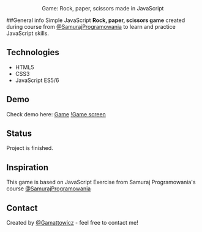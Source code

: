 <div align="center">Game: Rock, paper, scissors made in JavaScript </div>

##General info
Simple JavaScript **Rock, paper, scissors game** created during course from [@SamurajProgramowania](https://websamuraj.pl/) to learn and practice JavaScript skills.

## Technologies
* HTML5
* CSS3
* JavaScript ES5/6

## Demo
Check demo here: [Game](https://gamattowicz.github.io/Rock_Paper_Scissors//)
[!Game screen](game_screen.png)

## Status 
Project is finished.

## Inspiration
This game is based on JavaScript Exercise from Samuraj Programowania's course [@SamurajProgramowania](https://www.udemy.com/course/kurs-programowanie-w-javascript/)

## Contact
Created by [@Gamattowicz](https://github.com/Gamattowicz) - feel free to contact me!
